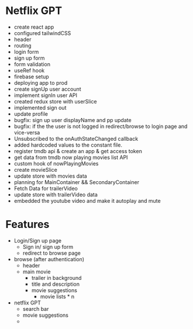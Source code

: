 # Netflix GPT

- create react app
- configured tailwindCSS
- header
- routing
- login form
- sign up form
- form validation
- useRef hook
- firebase setup
- deploying app to prod
- create signUp user account
- implement signIn user API
- created redux store with userSlice
- implemented sign out
- update profile
- bugfix: sign up user displayName and pp update
- bugfix: if the the user is not logged in redirect/browse to login page and vice-versa
- Unsubscribed to the onAuthStateChanged callback
- added hardcoded values to the constant file.
- register tmdb api & create an app & get access token
- get data from tmdb now playing movies list API
- custom hook of nowPlayingMovies
- create movieSlice
- update store with movies data
- planning for MainContainer && SecondaryContainer
- Fetch Data for trailerVideo
- update store with trailerVideo data
- embedded the youtube video and make it autoplay and mute

# Features

- Login/Sign up page
  - Sign in/ sign up form
  - redirect to browse page
- browse (after authentication)
  - header
  - main movie
    - trailer in background
    - title and description
    - movie suggestions
      - movie lists \* n
- netflix GPT
  - search bar
  - movie suggestions
  -
